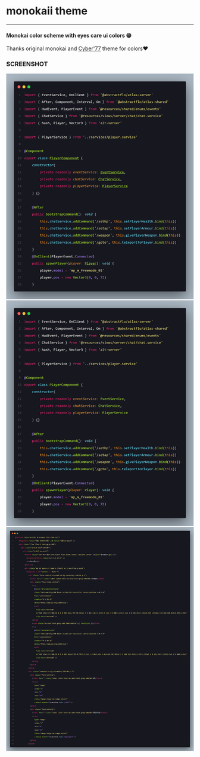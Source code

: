 # monokaii theme
---
#### Monokai color scheme with eyes care ui colors 😁

Thanks original monokai and [Cyber'77](https://marketplace.visualstudio.com/items?itemName=CodeReviewer14.cyber77-vscode) theme for colors❤️

### SCREENSHOT

![Typescript](assets/ts.png)
![Typescript(No-italic)](assets/ts-no-italic.png)
![HTML](assets/html.png)

